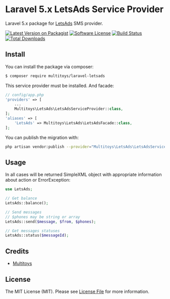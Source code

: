 # Laravel 5.x LetsAds Service Provider

Laravel 5.x package for [LetsAds](http://letsads.com) SMS provider.

[![Latest Version on Packagist](https://img.shields.io/packagist/v/rhincodon/laravel-letsads.svg?style=flat-square)](https://packagist.org/packages/rhincodon/laravel-letsads)
[![Software License](https://img.shields.io/badge/license-MIT-brightgreen.svg?style=flat-square)](LICENSE.md)
[![Build Status](https://img.shields.io/travis/Rhincodon/laravel-letsads/master.svg?style=flat-square)](https://travis-ci.org/Rhincodon/laravel-letsads)
[![Total Downloads](https://img.shields.io/packagist/dt/rhincodon/laravel-letsads.svg?style=flat-square)](https://packagist.org/packages/rhincodon/laravel-letsads)

## Install

You can install the package via composer:
``` bash
$ composer require multitoys/laravel-letsads
```

This service provider must be installed. And facade:
```php
// config/app.php
'providers' => [
    ...
    Multitoys\LetsAds\LetsAdsServiceProvider::class,
];
'aliases' => [
    'LetsAds' => Multitoys\LetsAds\LetsAdsFacade::class,
];
```

You can publish the migration with:
```bash
php artisan vendor:publish --provider="Multitoys\LetsAds\LetsAdsServiceProvider"
```

## Usage

In all cases will be returned SimpleXML object with appropriate information about action or ErrorException:

```php
use LetsAds;

// Get balance
LetsAds::balance();

// Send messages
// $phones may be string or array
LetsAds::send($message, $from, $phones);

// Get messages statuses
LetsAds::status($messageId);
```

## Credits

- [Multitoys](https://github.com/multitoys)

## License

The MIT License (MIT). Please see [License File](LICENSE.md) for more information.

